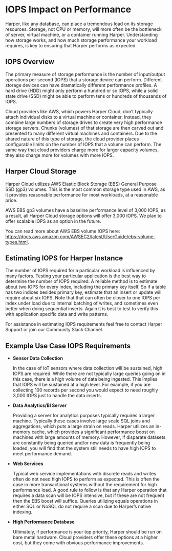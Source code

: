 # IOPS Impact on Performance

Harper, like any database, can place a tremendous load on its storage resources. Storage, not CPU or memory, will more often be the bottleneck of server, virtual machine, or a container running Harper. Understanding how storage works, and how much storage performance your workload requires, is key to ensuring that Harper performs as expected.

## IOPS Overview

The primary measure of storage performance is the number of input/output operations per second (IOPS) that a storage device can perform. Different storage devices can have dramatically different performance profiles. A hard drive (HDD) might only perform a hundred or so IOPS, while a solid state drive (SSD) might be able to perform tens or hundreds of thousands of IOPS.

Cloud providers like AWS, which powers Harper Cloud, don’t typically attach individual disks to a virtual machine or container. Instead, they combine large numbers of storage drives to create very high performance storage servers. Chunks (volumes) of that storage are then carved out and presented to many different virtual machines and containers. Due to the shared nature of this type of storage, the cloud provider places configurable limits on the number of IOPS that a volume can perform. The same way that cloud providers charge more for larger capacity volumes, they also charge more for volumes with more IOPS.

## Harper Cloud Storage

Harper Cloud utilizes AWS Elastic Block Storage (EBS) General Purpose SSD (gp3) volumes. This is the most common storage type used in AWS, as it provides reasonable performance for most workloads, at a reasonable price.

AWS EBS gp3 volumes have a baseline performance level of 3,000 IOPS, as a result, all Harper Cloud storage options will offer 3,000 IOPS. We plan to offer scalable IOPS as an option in the future.

You can read more about AWS EBS volume IOPS here: https://docs.aws.amazon.com/AWSEC2/latest/UserGuide/ebs-volume-types.html.

## Estimating IOPS for Harper Instance

The number of IOPS required for a particular workload is influenced by many factors. Testing your particular application is the best way to determine the number of IOPS required. A reliable method is to estimate about two IOPS for every index, including the primary key itself. So if a table has two indices besides primary key, estimate that an insert or update will require about six IOPS. Note that that can often be closer to one IOPS per index under load due to internal batching of writes, and sometimes even better when doing sequential inserts. Again it is best to test to verify this with application specific data and write patterns.

For assistance in estimating IOPS requirements feel free to contact Harper Support or join our Community Slack Channel.

## Example Use Case IOPS Requirements

*   **Sensor Data Collection**

    In the case of IoT sensors where data collection will be sustained, high IOPS are required. While there are not typically large queries going on in this case, there is a high volume of data being ingested. This implies that IOPS will be sustained at a high level. For example, if you are collecting 100 records per second you would expect to need roughly 3,000 IOPS just to handle the data inserts.
*   **Data Analytics/BI Server**

    Providing a server for analytics purposes typically requires a larger machine. Typically these cases involve large scale SQL joins and aggregations, which puts a large strain on reads. Harper utilizes an in-memory cache, which provides a significant performance boost on machines with large amounts of memory. However, if disparate datasets are constantly being queried and/or new data is frequently being loaded, you will find that the system still needs to have high IOPS to meet performance demand.
*   **Web Services**

    Typical web service implementations with discrete reads and writes often do not need high IOPS to perform as expected. This is often the case in more transactional systems without the requirement for high performance load. A good rule to follow is that any Harper operation that requires a data scan will be IOPS intensive, but if these are not frequent then the EBS boost will suffice. Queries utilizing equals operations in either SQL or NoSQL do not require a scan due to Harper’s native indexing.
*   **High Performance Database**

    Ultimately, if performance is your top priority, Harper should be run on bare metal hardware. Cloud providers offer these options at a higher cost, but they come with obvious performance improvements.
